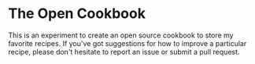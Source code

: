 # The Open Cookbook

This is an experiment to create an open source cookbook to store my favorite recipes. If you've got suggestions for how to improve a particular recipe, please don't hesitate to report an issue or submit a pull request.
